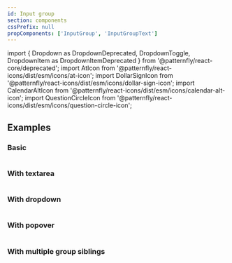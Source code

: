 ```yaml
---
id: Input group
section: components
cssPrefix: null
propComponents: ['InputGroup', 'InputGroupText']
---
```


import {
Dropdown as DropdownDeprecated,
DropdownToggle,
DropdownItem as DropdownItemDeprecated
} from '@patternfly/react-core/deprecated';
import AtIcon from '@patternfly/react-icons/dist/esm/icons/at-icon';
import DollarSignIcon from '@patternfly/react-icons/dist/esm/icons/dollar-sign-icon';
import CalendarAltIcon from '@patternfly/react-icons/dist/esm/icons/calendar-alt-icon';
import QuestionCircleIcon from '@patternfly/react-icons/dist/esm/icons/question-circle-icon';

## Examples

### Basic

```ts file='./InputGroupBasic.tsx'

```

### With textarea

```ts file='./InputGroupWithTextarea.tsx'

```

### With dropdown

```ts file='./InputGroupWithDropdown.tsx'

```

### With popover

```ts file ='./InputGroupWithPopover.tsx'

```

### With multiple group siblings

```ts file='./InputGroupWithSiblings.tsx'

```
